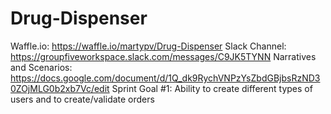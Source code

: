 # Drug-Dispenser

Waffle.io: https://waffle.io/martypv/Drug-Dispenser
Slack Channel: https://groupfiveworkspace.slack.com/messages/C9JK5TYNN
Narratives and Scenarios: https://docs.google.com/document/d/1Q_dk9RychVNPzYsZbdGBjbsRzND30ZOjMLG0b2xb7Vc/edit
Sprint Goal #1: Ability to create different types of users and to create/validate orders
